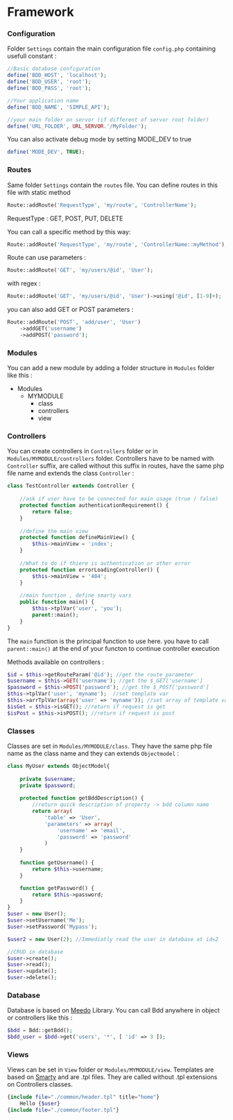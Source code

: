 # Framework
### Configuration
Folder `Settings` contain the main configuration file `config.php` containing usefull constant : 
```php
//Basic database configuration
define('BDD_HOST', 'localhost');
define('BDD_USER', 'root');
define('BDD_PASS', 'root');

//Your application name
define('BDD_NAME', 'SIMPLE_API');

//your main folder on servor (if different of servor root folder)
define('URL_FOLDER', URL_SERVOR.'/MyFolder');
```
You can also activate debug mode by setting MODE_DEV to true
```php
define('MODE_DEV', TRUE);
```
### Routes

Same folder `Settings` contain the `routes` file. You can define routes in this file with static method 
```php 
Route::addRoute('RequestType', 'my/route', 'ControllerName');
```
RequestType : GET, POST, PUT, DELETE

You can call a specific method by this way:
```php
Route::addRoute('RequestType', 'my/route', 'ControllerName::myMethod');
```
Route can use parameters : 
```php
Route::addRoute('GET', 'my/users/@id', 'User');
```
with regex :
```php
Route::addRoute('GET', 'my/users/@id', 'User')->using('@id', [1-9]+);
```
you can also add GET or POST parameters :
```php
Route::addRoute('POST', 'add/user', 'User')
    ->addGET('username')
    ->addPOST('password');
```
### Modules
You can add a new module by adding a folder structure in `Modules` folder like this : 
- Modules
    - MYMODULE
        - class
        - controllers
        - view

### Controllers

You can create controllers in `Controllers` folder or in `Modules/MYMODULE/controllers` folder. Controllers have to be named with `Controller` suffix, are called without this suffix in routes, have the same php file name and extends the class `Controller` : 
```php
class TestController extends Controller {
    
    //ask if user have to be connected for main usage (true / false)
    protected function authenticationRequirement() {
        return false;
    }
    
    //define the main view
    protected function defineMainView() {
        $this->mainView = 'index';
    }
    
    //What to do if thiere is authentication or other error
    protected function errorLoadingController() {
        $this->mainView = '404';
    }
    
    //main function , define smarty vars
    public function main() {
        $this->tplVar('user', 'you');
        parent::main();
    }
}
```

The `main` function is the principal function to use here. you have to call `parent::main()` at the end of your functon to continue controller execution

Methods available on controllers : 
```php
$id = $this->getRouteParam('@id'); //get the route parameter 
$username = $this->GET('username'); //get the $_GET['username']
$password = $this->POST('password'); //get the $_POST['password']
$this->tplVar('user', 'myname');  //set template var
$this->arrTplVar(array('user' => 'myname')); //set array of template var
$isGet = $this->isGET(); //return if request is get
$isPost = $this->isPOST(); //return if request is post
```

### Classes

Classes are set in `Modules/MYMODULE/class`. They have the same php file name as the class name and they can extends `Objectmodel` : 
```php
class MyUser extends ObjectModel{
    
    private $username;
    private $password;
    
    protected function getBddDescription() {
        //return quick description of property -> bdd column name
        return array(
            'table' => 'User',
            'parameters' => array(
                'username' => 'email',
                'password' => 'password'
            )
    }
    
    function getUsername() {
        return $this->username;
    }

    function getPassword() {
        return $this->password;
    }
}
$user = new User();
$user->setUsername('Me');
$user->setPassword('Mypass');

$user2 = new User(2); //Immediatly read the user in database at id=2

//CRUD in database
$user->create(); 
$user->read();
$user->update();
$user->delete();
```

### Database
Database is based on [Meedo](http://medoo.in/doc) Library. You can call Bdd anywhere in object or controllers like this :
```php
$bdd = Bdd::getBdd();
$bdd_user = $bdd->get('users', '*', [ 'id' => 3 ]);
```

### Views

Views can be set in `View` folder or `Modules/MYMODULE/view`. Templates are based on [Smarty](http://www.smarty.net/) and are .tpl files. They are called without .tpl extensions on Controllers classes.

```php
{include file="./common/header.tpl" title="home"}
    Hello {$user}
{include file="./common/footer.tpl"}
```
